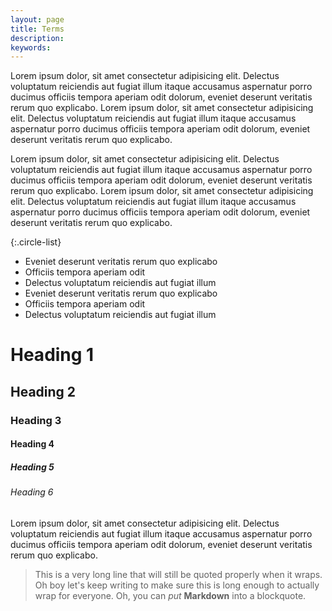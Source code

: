 ```yaml
---
layout: page
title: Terms
description:
keywords: 
---
```



Lorem ipsum dolor, sit amet consectetur adipisicing elit. Delectus voluptatum reiciendis aut fugiat illum itaque accusamus aspernatur porro ducimus officiis tempora aperiam odit dolorum, eveniet deserunt veritatis rerum quo explicabo.
Lorem ipsum dolor, sit amet consectetur adipisicing elit. Delectus voluptatum reiciendis aut fugiat illum itaque accusamus aspernatur porro ducimus officiis tempora aperiam odit dolorum, eveniet deserunt veritatis rerum quo explicabo.

Lorem ipsum dolor, sit amet consectetur adipisicing elit. Delectus voluptatum reiciendis aut fugiat illum itaque accusamus aspernatur porro ducimus officiis tempora aperiam odit dolorum, eveniet deserunt veritatis rerum quo explicabo.
Lorem ipsum dolor, sit amet consectetur adipisicing elit. Delectus voluptatum reiciendis aut fugiat illum itaque accusamus aspernatur porro ducimus officiis tempora aperiam odit dolorum, eveniet deserunt veritatis rerum quo explicabo.

{:.circle-list}
* Eveniet deserunt veritatis rerum quo explicabo
* Officiis tempora aperiam odit
* Delectus voluptatum reiciendis aut fugiat illum
* Eveniet deserunt veritatis rerum quo explicabo
* Officiis tempora aperiam odit
* Delectus voluptatum reiciendis aut fugiat illum

# Heading 1
## Heading 2
### Heading 3
#### Heading 4
##### Heading 5
###### Heading 6

Lorem ipsum dolor, sit amet consectetur adipisicing elit. Delectus voluptatum reiciendis aut fugiat illum itaque accusamus aspernatur porro ducimus officiis tempora aperiam odit dolorum, eveniet deserunt veritatis rerum quo explicabo.

> This is a very long line that will still be quoted properly when it wraps. Oh boy let's keep writing to make sure this is long enough to actually wrap for everyone. Oh, you can *put* **Markdown** into a blockquote. 
